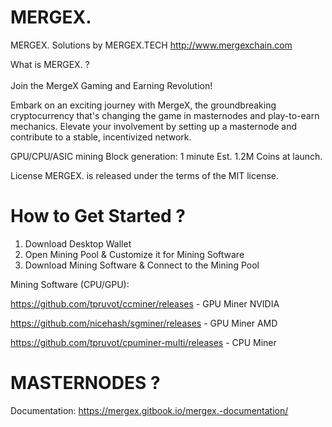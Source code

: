 # MERGEX.

MERGEX. Solutions by MERGEX.TECH
http://www.mergexchain.com

What is MERGEX. ? <br><br>
Join the MergeX Gaming and Earning Revolution!

Embark on an exciting journey with MergeX, the groundbreaking cryptocurrency that's changing the game in masternodes and play-to-earn mechanics.
Elevate your involvement by setting up a masternode and contribute to a stable, incentivized network.

GPU/CPU/ASIC mining
Block generation: 1 minute
Est. 1.2M Coins at launch.

License
MERGEX. is released under the terms of the MIT license.


# How to Get Started ?

1. Download Desktop Wallet
2. Open Mining Pool & Customize it for Mining Software
3. Download Mining Software & Connect to the Mining Pool


Mining Software (CPU/GPU):

https://github.com/tpruvot/ccminer/releases - GPU Miner NVIDIA

https://github.com/nicehash/sgminer/releases - GPU Miner AMD

https://github.com/tpruvot/cpuminer-multi/releases  - CPU Miner

# MASTERNODES ?

Documentation: https://mergex.gitbook.io/mergex.-documentation/
